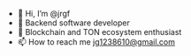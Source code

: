 - 👋 Hi, I’m @jrgf
- 👀 Backend software developer
- 💞️ Blockchain and TON ecosystem enthusiast
- 📫 How to reach me jg1238610@gmail.com

<!---
jrgf/jrgf is a ✨ special ✨ repository because its `README.md` (this file) appears on your GitHub profile.
You can click the Preview link to take a look at your changes.
--->
